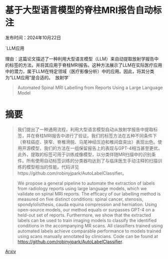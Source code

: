 # 基于大型语言模型的脊柱MRI报告自动标注

发布时间：2024年10月22日

`LLM应用

理由：这篇论文描述了一种利用大型语言模型（LLM）来自动提取放射学报告中的标签的方法，并将其应用于脊柱MRI报告。这种方法展示了LLM在实际医疗应用中的潜力，属于LLM在特定领域（医疗影像分析）中的应用。因此，将其分类为“LLM应用”是合适的。` `放射学`

> Automated Spinal MRI Labelling from Reports Using a Large Language Model

# 摘要

> 我们提出了一种通用流程，利用大型语言模型自动从放射学报告中提取标签，并在脊柱MRI报告中进行了验证。我们的标签方法在五种不同条件下（脊柱癌症、狭窄、脊椎滑脱、马尾神经压迫和椎间盘突出）表现出色。使用开源模型，我们的方法在一组保留报告上的表现与GPT-4相当甚至更优。此外，提取的标签可用于训练成像模型，以分类伴随MR扫描中的识别条件。所有使用自动标签训练的分类器均达到了与临床医生手动注释的扫描训练的模型相当的性能。代码详见https://github.com/robinyjpark/AutoLabelClassifier。

> We propose a general pipeline to automate the extraction of labels from radiology reports using large language models, which we validate on spinal MRI reports. The efficacy of our labelling method is measured on five distinct conditions: spinal cancer, stenosis, spondylolisthesis, cauda equina compression and herniation. Using open-source models, our method equals or surpasses GPT-4 on a held-out set of reports. Furthermore, we show that the extracted labels can be used to train imaging models to classify the identified conditions in the accompanying MR scans. All classifiers trained using automated labels achieve comparable performance to models trained using scans manually annotated by clinicians. Code can be found at https://github.com/robinyjpark/AutoLabelClassifier.

[Arxiv](https://arxiv.org/abs/2410.17235)